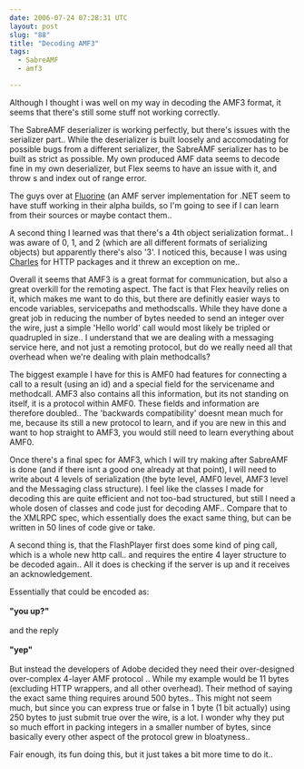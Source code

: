```yaml
---
date: 2006-07-24 07:28:31 UTC
layout: post
slug: "88"
title: "Decoding AMF3"
tags:
  - SabreAMF
  - amf3

---
```

<p>
Although I thought i was well on my way in decoding the AMF3 format, it seems that there's still some stuff not working correctly.
</p>

<p>The SabreAMF deserializer is working perfectly, but there's issues with the serializer part.. While the deserializer is built loosely and accomodating for possible bugs from a different serializer, the SabreAMF serializer has to be built as strict as possible. My own produced AMF data seems to decode fine in my own deserializer, but Flex seems to have an issue with it, and throw s and index out of range error.</p>

<p>The guys over at <a href="http://fluorine.thesilentgroup.com/" class="dead-link">Fluorine</a> (an AMF server implementation for .NET</a> seem to have stuff working in their alpha builds, so I'm going to see if I can learn from their sources or maybe contact them..</a></p>

<p>A second thing I learned was that there's a 4th object serialization format.. I was aware of 0, 1, and 2 (which are all different formats of serializing objects) but apparently there's also '3'. I noticed this, because I was using <a href="http://www.xk72.com/charles/">Charles</a> for HTTP packages and it threw an exception on me..</p>

<p>Overall it seems that AMF3 is a great format for communication, but also a great overkill for the remoting aspect. The fact is that Flex heavily relies on it, which makes me want to do this, but there are definitly easier ways to encode variables, servicepaths and methodscalls. While they have done a great job in reducing the number of bytes needed to send an integer over the wire, just a simple 'Hello world' call would most likely be tripled or quadrupled in size.. I understand that we are dealing with a messaging service here, and not just a remoting protocol, but do we really need all that overhead when we're dealing with plain methodcalls?</p>

<p>The biggest example I have for this is AMF0 had features for connecting a call to a result (using an id) and a special field for the servicename and methodcall. AMF3 also contains all this information, but its not standing on itself, it is a protocol within AMF0. These fields and information are therefore doubled.. The 'backwards compatibility' doesnt mean much for me, because its still a new protocol to learn, and if you are new in this and want to hop straight to AMF3, you would still need to learn everything about AMF0.</p>

<p>Once there's a final spec for AMF3, which I will try making after SabreAMF is done (and if there isnt a good one already at that point), I will need to write about 4 levels of serialization (the byte level, AMF0 level, AMF3 level and the Messaging class structure). I feel like the classes I made for decoding this are quite efficient and not too-bad structured, but still I need a whole dosen of classes and code just for decoding AMF.. Compare that to the XMLRPC spec, which essentially does the exact same thing, but can be written in 50 lines of code give or take.</p>

<p>A second thing is, that the FlashPlayer first does some kind of ping call, which is a whole new http call.. and requires the entire 4 layer structure to be decoded again.. All it does is checking if the server is up and it receives an acknowledgement.</p>

<p>Essentially that could be encoded as:<br />
<br />
<b>"you up?"</b><br />
<br />
and the reply<br />
<br />
<b>"yep"</b><br />
<br />
But instead the developers of Adobe decided they need their over-designed over-complex 4-layer AMF protocol .. While my example would be 11 bytes (excluding HTTP wrappers, and all other overhead). Their method of saying the exact same thing requires around 500 bytes.. This might not seem much, but since you can express true or false in 1 byte (1 bit actually) using 250 bytes to just submit true over the wire, is a lot. I wonder why they put so much effort in packing integers in a smaller number of bytes, since basically every other aspect of the protocol grew in bloatyness..</p>


<p>Fair enough, its fun doing this, but it just takes a bit more time to do it..</p>
